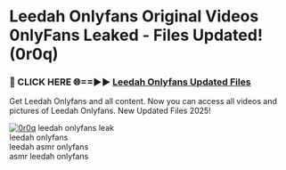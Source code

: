 # Leedah Onlyfans Original Videos 0nlyFans Leaked - Files Updated! (0r0q)

<h3>🔴 CLICK HERE 🌐==►► <a href="https://tinyurl.com/x26r9saj" rel="nofollow">Leedah Onlyfans Updated Files</a></h3>

Get Leedah Onlyfans and all content. Now you can access all videos and pictures of Leedah Onlyfans. New Updated Files 2025!

[![0r0q](https://i.imgur.com/LkgZPqh.gif)](https://tinyurl.com/x26r9saj)
leedah onlyfans leak<br>
leedah onlyfans<br>
leedah asmr onlyfans<br>
asmr leedah onlyfans